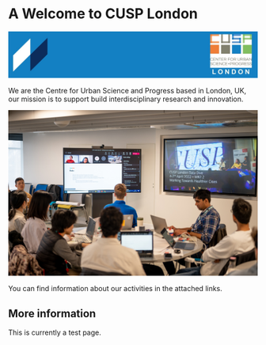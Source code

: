 # A Welcome to CUSP London
![CUSP London Logo](./assets/CUSPbanner_01.jpg)

We are the Centre for Urban Science and Progress based in London, UK,  
our mission is to support build interdisciplinary research and innovation.

![CUSP London Logo](./assets/teamWorking.jpg)

You can find information about our activities in the attached links.

## More information
This is currently a test page.
 
